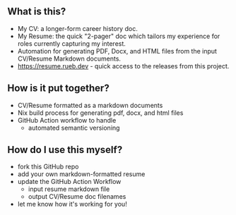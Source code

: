 
## What is this?

- My CV: a longer-form career history doc.
- My Resume: the quick "2-pager" doc which tailors my experience for roles currently capturing my interest.
- Automation for generating PDF, Docx, and HTML files from the input CV/Resume Markdown documents.
- https://resume.rueb.dev - quick access to the releases from this project.

## How is it put together?

- CV/Resume formatted as a markdown documents
- Nix build process for generating pdf, docx, and html files
- GitHub Action workflow to handle
  - automated semantic versioning


## How do I use this myself?

- fork this GitHub repo
- add your own markdown-formatted resume
- update the GitHub Action Workflow
  - input resume markdown file
  - output CV/Resume doc filenames
- let me know how it's working for you!
